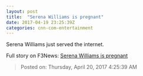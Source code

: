 ```yaml
---
layout: post
title:  "Serena Williams is pregnant"
date: 2017-04-19 23:25:39Z
categories: cnn-com-entertainment
---
```


Serena Williams just served the internet.


Full story on F3News: [Serena Williams is pregnant](http://www.f3nws.com/n/ve2RvB)

> Posted on: Thursday, April 20, 2017 4:25:39 AM
